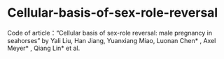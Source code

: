 # Cellular-basis-of-sex-role-reversal
Code of article：“Cellular basis of sex-role reversal: male pregnancy in seahorses” by Yali Liu, Han Jiang, Yuanxiang Miao, Luonan Chen* , Axel Meyer* , Qiang Lin* et al.
